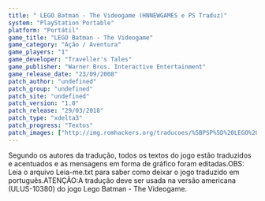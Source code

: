 ```yaml
---
title: " LEGO Batman - The Videogame (HNNEWGAMES e PS Traduz)"
system: "PlayStation Portable"
platform: "Portátil"
game_title: "LEGO Batman - The Videogame"
game_category: "Ação / Aventura"
game_players: "1"
game_developer: "Traveller's Tales"
game_publisher: "Warner Bros. Interactive Entertainment"
game_release_date: "23/09/2008"
patch_author: "undefined"
patch_group: "undefined"
patch_site: "undefined"
patch_version: "1.0"
patch_release: "29/03/2018"
patch_type: "xdelta3"
patch_progress: "Textos"
patch_images: ["http://img.romhackers.org/traducoes/%5BPSP%5D%20LEGO%20Batman%20-%20The%20Videogame%20-%20HNNEWGAMES%20e%20PS%20Traduz%20-%201.jpg","http://img.romhackers.org/traducoes/%5BPSP%5D%20LEGO%20Batman%20-%20The%20Videogame%20-%20HNNEWGAMES%20e%20PS%20Traduz%20-%202.jpg","http://img.romhackers.org/traducoes/%5BPSP%5D%20LEGO%20Batman%20-%20The%20Videogame%20-%20HNNEWGAMES%20e%20PS%20Traduz%20-%203.jpg"]
---
```

Segundo os autores da tradução, todos os textos do jogo estão traduzidos e acentuados e as mensagens em forma de gráfico foram editadas.OBS: Leia o arquivo Leia-me.txt para saber como deixar o jogo traduzido em português.ATENÇÃO:A tradução deve ser usada na versão americana (ULUS-10380) do jogo Lego Batman - The Videogame.
